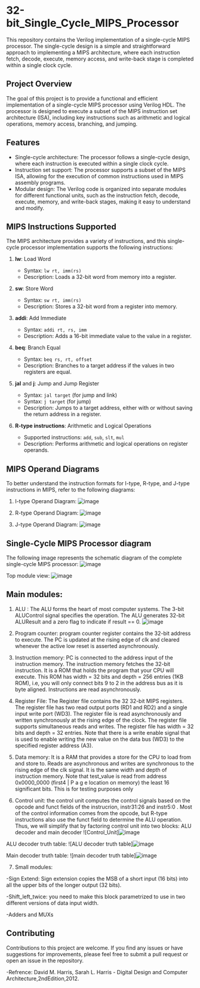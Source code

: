 # 32-bit_Single_Cycle_MIPS_Processor
This repository contains the Verilog implementation of a single-cycle MIPS processor. The single-cycle design is a simple and straightforward approach to implementing a MIPS architecture, where each instruction fetch, decode, execute, memory access, and write-back stage is completed within a single clock cycle.

## Project Overview

The goal of this project is to provide a functional and efficient implementation of a single-cycle MIPS processor using Verilog HDL. The processor is designed to execute a subset of the MIPS instruction set architecture (ISA), including key instructions such as arithmetic and logical operations, memory access, branching, and jumping.

## Features

- Single-cycle architecture: The processor follows a single-cycle design, where each instruction is executed within a single clock cycle.
- Instruction set support: The processor supports a subset of the MIPS ISA, allowing for the execution of common instructions used in MIPS assembly programs.
- Modular design: The Verilog code is organized into separate modules for different functional units, such as the instruction fetch, decode, execute, memory, and write-back stages, making it easy to understand and modify.

## MIPS Instructions Supported

The MIPS architecture provides a variety of instructions, and this single-cycle processor implementation supports the following instructions:

1. **lw**: Load Word
   - Syntax: `lw rt, imm(rs)`
   - Description: Loads a 32-bit word from memory into a register.

2. **sw**: Store Word
   - Syntax: `sw rt, imm(rs)`
   - Description: Stores a 32-bit word from a register into memory.

3. **addi**: Add Immediate
   - Syntax: `addi rt, rs, imm`
   - Description: Adds a 16-bit immediate value to the value in a register.

4. **beq**: Branch Equal
   - Syntax: `beq rs, rt, offset`
   - Description: Branches to a target address if the values in two registers are equal.

5. **jal** and **j**: Jump and Jump Register
   - Syntax: `jal target` (for jump and link)
   - Syntax: `j target` (for jump)
   - Description: Jumps to a target address, either with or without saving the return address in a register.

6. **R-type instructions**: Arithmetic and Logical Operations
   - Supported instructions: `add`, `sub`, `slt`, `mul`
   - Description: Performs arithmetic and logical operations on register operands.

## MIPS Operand Diagrams

To better understand the instruction formats for I-type, R-type, and J-type instructions in MIPS, refer to the following diagrams:

1. I-type Operand Diagram:
![image](https://github.com/MuhammedMado/32-bit-Single-Cycle-Mips-Processor/assets/128540277/809d2d3c-b7e7-44e0-8e32-71f1fd49f5ad)


2. R-type Operand Diagram:
![image](https://github.com/MuhammedMado/32-bit-Single-Cycle-Mips-Processor/assets/128540277/b31fee5d-1a3e-4cfd-be88-d6b71c163146)


3. J-type Operand Diagram:
![image](https://github.com/MuhammedMado/32-bit-Single-Cycle-Mips-Processor/assets/128540277/ee10155c-afe3-4aed-b301-45c2b7f622b6)

## Single-Cycle MIPS Processor diagram

The following image represents the schematic diagram of the complete single-cycle MIPS processor:
![image](https://github.com/MuhammedMado/32-bit-Single-Cycle-Mips-Processor/assets/128540277/ab12cb41-049d-4f56-81da-8deac6dd8164)

Top module view:
![image](https://github.com/MuhammedMado/32-bit-Single-Cycle-Mips-Processor/assets/128540277/2e12fc5b-76e6-4ac4-a880-b3a405150ae1)

## Main modules:
1. ALU : The ALU forms the heart of most computer systems. The 3-bit ALUControl signal specifies the operation. The ALU generates 32-bit ALUResult and a zero flag to indicate if result == 0.
![image](https://github.com/MuhammedMado/32-bit-Single-Cycle-Mips-Processor/assets/128540277/fb8605a6-d1c3-48bd-b41a-1820e4cd02c5)

2. Program counter: program counter register contains the 32-bit address to execute. The PC is updated at the rising edge of clk and cleared whenever the active low reset is asserted asynchronously.

3. Instruction memory: PC is connected to the address input of the instruction memory. The instruction memory fetches the 32-bit instruction. It is a ROM that holds the program that your CPU will execute. This ROM has width = 32 bits and depth = 256 entries (1KB ROM), i.e, you will only connect bits 9 to 2 in the address bus as it is byte aligned. Instructions are read asynchronously.

4. Register File: The Register file contains the 32 32-bit MIPS registers. The register file has two read output ports (RD1 and RD2) and a single input write port (WD3). The register file is read asynchronously and written synchronously at the rising edge of the clock. The register file supports simultaneous reads and writes. The register file has width = 32 bits and depth = 32 entries. Note that there is a write enable signal that is used to enable writing the new value on the data bus (WD3) to the specified register address (A3).

5. Data memory: It is a RAM that provides a store for the CPU to load from and store to. Reads are asynchronous and writes are synchronous to the rising edge of the clk signal. It is the same width and depth of instruction memory. Note that test_value is read from address 0x0000_0000 (first4 | P a g e location on memory) the least 16 significant bits. This is for testing purposes only

6. Control unit: the control unit computes the control signals based on the
opcode and funct fields of the instrucrion, instr31:26 and instr5:0 . Most of the
control information comes from the opcode, but R-type instructions also use
the funct field to determine the ALU operation. Thus, we will simplify that by
factoring control unit into two blocks: ALU decoder and main decoder
![Control_Unit]![image](https://github.com/MuhammedMado/32-bit-Single-Cycle-Mips-Processor/assets/128540277/c6364a0e-9624-4d61-b519-b00a036dafee)


ALU decoder truth table:
![ALU decoder truth table]![image](https://github.com/MuhammedMado/32-bit-Single-Cycle-Mips-Processor/assets/128540277/27d2d9b5-6e0d-4161-a885-2f14ccf9b584)


Main decoder truth table:
![main decoder truth table]![image](https://github.com/MuhammedMado/32-bit-Single-Cycle-Mips-Processor/assets/128540277/9960b0ff-3884-4787-b26b-ab13fbfa5e40)


7. Small modules:
   
-Sign Extend: Sign extension copies the MSB of a short input
(16 bits) into all the upper bits of the longer output (32 bits).

-Shift_left_twice: you need to make this block parametrized to use in two different versions of data input width.

-Adders and MUXs

## Contributing

Contributions to this project are welcome. If you find any issues or have suggestions for improvements, please feel free to submit a pull request or open an issue in the repository.


-Refrence: David M. Harris, Sarah L. Harris - Digital Design and Computer Architecture,2ndEdition,2012.

